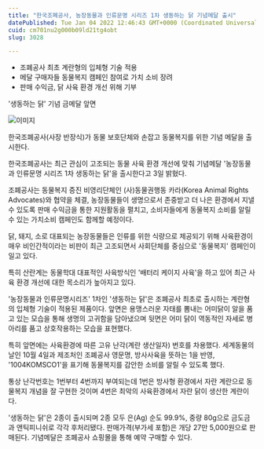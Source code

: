 ```yaml
---
title: "한국조폐공사, 농장동물과 인류문명 시리즈 1차 생동하는 닭 기념메달 출시"
datePublished: Tue Jan 04 2022 12:46:43 GMT+0000 (Coordinated Universal Time)
cuid: cm701nu2g000b09ld21tg4obt
slug: 3028

---
```



- 조폐공사 최초 계란형의 입체형 기술 적용
- 메달 구매자들 동물복지 캠페인 참여로 가치 소비 장려
- 판매 수익금, 닭 사육 환경 개선 위해 기부

'생동하는 닭' 기념 금메달 앞면

![이미지](https://cdn.hashnode.com/res/hashnode/image/upload/v1739251876737/326b1086-6c58-419f-9f38-5beedce36a79.jpeg)

한국조폐공사(사장 반장식)가 동물 보호단체와 손잡고 동물복지를 위한 기념 메달을 출시한다.

한국조폐공사는 최근 관심이 고조되는 동물 사육 환경 개선에 맞춰 기념메달 '농장동물과 인류문명 시리즈 1차 생동하는 닭'을 출시한다고 3일 밝혔다.

조폐공사는 동물복지 증진 비영리단체인 (사)동물권행동 카라(Korea Animal Rights Advocates)와 협약을 체결, 농장동물들이 생명으로서 존중받고 더 나은 환경에서 지낼 수 있도록 판매 수익금을 통한 지원활동을 펼치고, 소비자들에게 동물복지 소비를 알릴 수 있는 가치소비 캠페인도 함께할 예정이다.

닭, 돼지, 소로 대표되는 농장동물들은 인류를 위한 식량으로 제공되기 위해 사육환경이 매우 비인간적이라는 비판이 최근 고조되면서 사회단체를 중심으로 '동물복지' 캠페인이 일고 있다.

특히 산란계는 동물학대 대표적인 사육방식인 '배터리 케이지 사육'을 하고 있어 최근 사육 환경 개선에 대한 목소리가 높아지고 있다.

'농장동물과 인류문명시리즈' 1차인 '생동하는 닭'은 조폐공사 최초로 출시하는 계란형의 입체형 기술이 적용된 제품이다. 앞면은 용맹스러운 자태를 뽐내는 어미닭이 알을 품고 있는 모습을 통해 생명의 고귀함을 담아냈으며 뒷면은 어미 닭이 역동적인 자세로 병아리를 품고 상호작용하는 모습을 표현했다.

특히 앞면에는 사육환경에 따른 고유 난각(계란 생산일자) 번호를 차용했다. 세계동물의 날인 10월 4일과 제조처인 조폐공사 영문명, 방사사육을 뜻하는 1을 반영, '1004KOMSCO1'을 표기해 동물복지를 감안한 소비를 알릴 수 있도록 했다.

통상 난각번호는 1번부터 4번까지 부여되는데 1번은 방사형 환경에서 자란 계란으로 동물복지 개념을 잘 구현한 것이며 4번은 최악의 사육환경에서 자란 닭이 생산한 계란이다.

'생동하는 닭'은 2종이 출시되며 2종 모두 은(Ag) 순도 99.9%, 중량 80g으로 금도금과 앤틱피니쉬로 각각 후처리됐다. 판매가격(부가세 포함)은 개당 27만 5,000원으로 판매된다. 기념메달은 조폐공사 쇼핑몰을 통해 예약 구매할 수 있다.